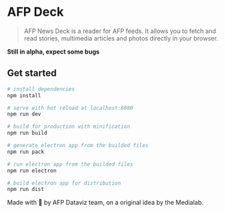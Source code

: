 # AFP Deck

> AFP News Deck is a reader for AFP feeds. It allows you to fetch and read stories, multimedia articles and photos directly in your browser.

**Still in alpha, expect some bugs**

## Get started

``` bash
# install dependencies
npm install

# serve with hot reload at localhost:8080
npm run dev

# build for production with minification
npm run build

# generate electron app from the builded files
npm run pack

# run electron app from the builded files
npm run electron

# build electron app for distribution
npm run dist
```

Made with 🖤 by AFP Dataviz team, on a original idea by the Medialab.